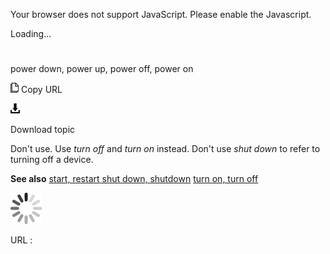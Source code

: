 Your browser does not support JavaScript. Please enable the Javascript.

Loading...

# 

power down, power up, power off, power on

![Copy URL](media/power-down-power-up-power-off-power-on/Copy.png)
Copy URL

![Download](media/power-down-power-up-power-off-power-on/Download.png)

Download topic

Don't use. Use *turn off* and *turn on* instead. Don't use *shut down* to refer to turning off a device.

**See also** [
](https://worldready.cloudapp.net/Styleguide/Read?id=2700&topicid=35352)[start, restart](https://worldready.cloudapp.net/Styleguide/Read?id=2700&topicid=35210)[
shut down, shutdown](https://worldready.cloudapp.net/Styleguide/Read?id=2700&topicid=35352)
[turn on, turn off](https://worldready.cloudapp.net/Styleguide/Read?id=2700&topicid=33405)

![In progress](media/power-down-power-up-power-off-power-on/activity-large.gif)

URL :
